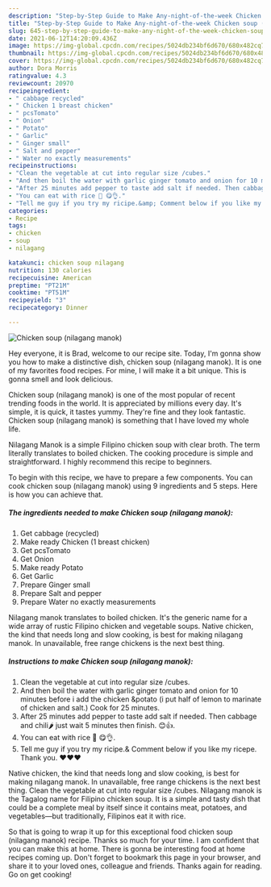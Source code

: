 ```yaml
---
description: "Step-by-Step Guide to Make Any-night-of-the-week Chicken soup (nilagang manok)"
title: "Step-by-Step Guide to Make Any-night-of-the-week Chicken soup (nilagang manok)"
slug: 645-step-by-step-guide-to-make-any-night-of-the-week-chicken-soup-nilagang-manok
date: 2021-06-12T14:20:09.436Z
image: https://img-global.cpcdn.com/recipes/5024db234bf6d670/680x482cq70/chicken-soup-nilagang-manok-recipe-main-photo.jpg
thumbnail: https://img-global.cpcdn.com/recipes/5024db234bf6d670/680x482cq70/chicken-soup-nilagang-manok-recipe-main-photo.jpg
cover: https://img-global.cpcdn.com/recipes/5024db234bf6d670/680x482cq70/chicken-soup-nilagang-manok-recipe-main-photo.jpg
author: Dora Morris
ratingvalue: 4.3
reviewcount: 20970
recipeingredient:
- " cabbage recycled"
- " Chicken 1 breast chicken"
- " pcsTomato"
- " Onion"
- " Potato"
- " Garlic"
- " Ginger small"
- " Salt and pepper"
- " Water no exactly measurements"
recipeinstructions:
- "Clean the vegetable at cut into regular size /cubes."
- "And then boil the water with garlic ginger tomato and onion for 10 minutes before i add the chicken &amp;potato (i put half of lemon to marinate of chicken and salt.) Cook for 25 minutes."
- "After 25 minutes add pepper to taste add salt if needed. Then cabbage and chili🌶 just wait 5 minutes then finish. 😊👍."
- "You can eat with rice 🍚 😋👌."
- "Tell me guy if you try my ricipe.&amp; Comment below if you like my ricepe. Thank you. ❤❤❤"
categories:
- Recipe
tags:
- chicken
- soup
- nilagang

katakunci: chicken soup nilagang 
nutrition: 130 calories
recipecuisine: American
preptime: "PT21M"
cooktime: "PT51M"
recipeyield: "3"
recipecategory: Dinner

---
```



![Chicken soup (nilagang manok)](https://img-global.cpcdn.com/recipes/5024db234bf6d670/680x482cq70/chicken-soup-nilagang-manok-recipe-main-photo.jpg)

Hey everyone, it is Brad, welcome to our recipe site. Today, I'm gonna show you how to make a distinctive dish, chicken soup (nilagang manok). It is one of my favorites food recipes. For mine, I will make it a bit unique. This is gonna smell and look delicious.

Chicken soup (nilagang manok) is one of the most popular of recent trending foods in the world. It is appreciated by millions every day. It's simple, it is quick, it tastes yummy. They're fine and they look fantastic. Chicken soup (nilagang manok) is something that I have loved my whole life.

Nilagang Manok is a simple Filipino chicken soup with clear broth. The term literally translates to boiled chicken. The cooking procedure is simple and straightforward. I highly recommend this recipe to beginners.


To begin with this recipe, we have to prepare a few components. You can cook chicken soup (nilagang manok) using 9 ingredients and 5 steps. Here is how you can achieve that.

<!--inarticleads1-->

##### The ingredients needed to make Chicken soup (nilagang manok):

1. Get  cabbage (recycled)
1. Make ready  Chicken (1 breast chicken)
1. Get  pcsTomato
1. Get  Onion
1. Make ready  Potato
1. Get  Garlic
1. Prepare  Ginger small
1. Prepare  Salt and pepper
1. Prepare  Water no exactly measurements


Nilagang manok translates to boiled chicken. It&#39;s the generic name for a wide array of rustic Filipino chicken and vegetable soups. Native chicken, the kind that needs long and slow cooking, is best for making nilagang manok. In unavailable, free range chickens is the next best thing. 

<!--inarticleads2-->

##### Instructions to make Chicken soup (nilagang manok):

1. Clean the vegetable at cut into regular size /cubes.
1. And then boil the water with garlic ginger tomato and onion for 10 minutes before i add the chicken &amp;potato (i put half of lemon to marinate of chicken and salt.) Cook for 25 minutes.
1. After 25 minutes add pepper to taste add salt if needed. Then cabbage and chili🌶 just wait 5 minutes then finish. 😊👍.
1. You can eat with rice 🍚 😋👌.
1. Tell me guy if you try my ricipe.&amp; Comment below if you like my ricepe. Thank you. ❤❤❤


Native chicken, the kind that needs long and slow cooking, is best for making nilagang manok. In unavailable, free range chickens is the next best thing. Clean the vegetable at cut into regular size /cubes. Nilagang manok is the Tagalog name for Filipino chicken soup. It is a simple and tasty dish that could be a complete meal by itself since it contains meat, potatoes, and vegetables—but traditionally, Filipinos eat it with rice. 

So that is going to wrap it up for this exceptional food chicken soup (nilagang manok) recipe. Thanks so much for your time. I am confident that you can make this at home. There is gonna be interesting food at home recipes coming up. Don't forget to bookmark this page in your browser, and share it to your loved ones, colleague and friends. Thanks again for reading. Go on get cooking!
